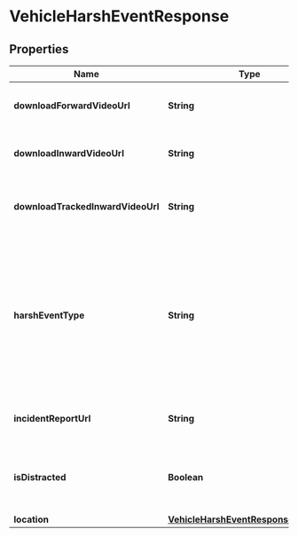
# VehicleHarshEventResponse

## Properties
Name | Type | Description | Notes
------------ | ------------- | ------------- | -------------
**downloadForwardVideoUrl** | **String** | URL for downloading the forward facing video |  [optional]
**downloadInwardVideoUrl** | **String** | URL for downloading the inward facing video |  [optional]
**downloadTrackedInwardVideoUrl** | **String** | URL for downloading the tracked inward facing video |  [optional]
**harshEventType** | **String** | Type of the harsh event. One of: [Crash, Harsh Acceleration, Harsh Braking, Harsh Turn, ROP Engine, ROP Brake, YC Engine, YC Brake, Harsh Event] | 
**incidentReportUrl** | **String** | URL of the associated incident report page | 
**isDistracted** | **Boolean** | Whether the driver was deemed distracted during this harsh event |  [optional]
**location** | [**VehicleHarshEventResponseLocation**](VehicleHarshEventResponseLocation.md) |  |  [optional]



